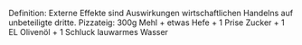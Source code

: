 Definition: Externe Effekte sind Auswirkungen wirtschaftlichen Handelns auf unbeteiligte dritte.
Pizzateig: 300g Mehl + etwas Hefe + 1 Prise Zucker + 1 EL Olivenöl + 1 Schluck lauwarmes Wasser
